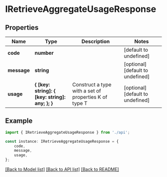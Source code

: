 # IRetrieveAggregateUsageResponse


## Properties

Name | Type | Description | Notes
------------ | ------------- | ------------- | -------------
**code** | **number** |  | [default to undefined]
**message** | **string** |  | [optional] [default to undefined]
**usage** | **{ [key: string]: { [key: string]: any; }; }** | Construct a type with a set of properties K of type T | [optional] [default to undefined]

## Example

```typescript
import { IRetrieveAggregateUsageResponse } from './api';

const instance: IRetrieveAggregateUsageResponse = {
    code,
    message,
    usage,
};
```

[[Back to Model list]](../README.md#documentation-for-models) [[Back to API list]](../README.md#documentation-for-api-endpoints) [[Back to README]](../README.md)
